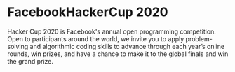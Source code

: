 # FacebookHackerCup 2020
Hacker Cup 2020 is Facebook's annual open programming competition. 
Open to participants around the world, we invite you to apply problem-solving and algorithmic coding skills to advance through each year’s online rounds, win prizes, and have a chance to make it to the global finals and win the grand prize.
